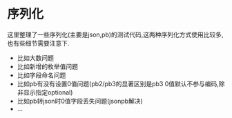 # 序列化

这里整理了一些序列化(主要是json,pb)的测试代码,这两种序列化方式使用比较多,也有些细节需要注意下.

- 比如大数问题
- 比如新增的枚举值问题
- 比如字段命名问题
- 比如pb有没有设置0值问题(pb2/pb3的显著区别是pb3 0值默认不参与编码,除非显示指定optional)
- 比如pb转json时0值字段丢失问题(jsonpb解决)
- ...

